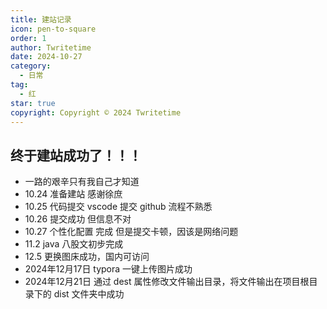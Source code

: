 ```yaml
---
title: 建站记录
icon: pen-to-square
order: 1
author: Twritetime
date: 2024-10-27
category:
  - 日常
tag:
  - 红
star: true
copyright: Copyright © 2024 Twritetime
---
```


<!-- more -->

## 终于建站成功了！！！

- 一路的艰辛只有我自己才知道
- 10.24 准备建站 感谢徐庶
- 10.25 代码提交 vscode 提交 github 流程不熟悉
- 10.26 提交成功 但信息不对
- 10.27 个性化配置 完成 但是提交卡顿，因该是网络问题
- 11.2 java 八股文初步完成
- 12.5 更换图床成功，国内可访问
- 2024年12月17日 typora 一键上传图片成功
- 2024年12月21日 通过 dest 属性修改文件输出目录，将文件输出在项目根目录下的 dist 文件夹中成功
